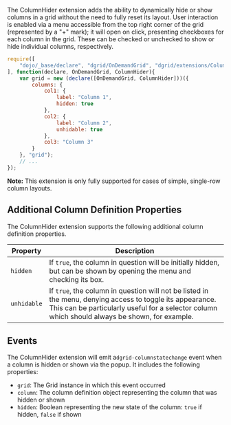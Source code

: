 The ColumnHider extension adds the ability to dynamically hide or show columns
in a grid without the need to fully reset its layout. User interaction is
enabled via a menu accessible from the top right corner of the grid
(represented by a "+" mark); it will open on click, presenting checkboxes for
each column in the grid. These can be checked or unchecked to show or hide
individual columns, respectively.

```js
require([
    "dojo/_base/declare", "dgrid/OnDemandGrid", "dgrid/extensions/ColumnHider"
], function(declare, OnDemandGrid, ColumnHider){
    var grid = new (declare([OnDemandGrid, ColumnHider]))({
        columns: {
            col1: {
                label: "Column 1",
                hidden: true
            },
            col2: {
                label: "Column 2",
                unhidable: true
            },
            col3: "Column 3"
        }
    }, "grid");
    // ...
});
```

**Note:** This extension is only fully supported for cases of simple, single-row
column layouts.

## Additional Column Definition Properties

The ColumnHider extension supports the following additional column definition properties.

Property | Description
-------- | -----------
`hidden` | If `true`, the column in question will be initially hidden, but can be shown by opening the menu and checking its box.
`unhidable` | If `true`, the column in question will not be listed in the menu, denying access to toggle its appearance.  This can be particularly useful for a selector column which should always be shown, for example.

## Events

The ColumnHider extension will emit a`dgrid-columnstatechange` event when a
column is hidden or shown via the popup. It includes the following properties:

* `grid`: The Grid instance in which this event occurred
* `column`: The column definition object representing the column that was
  hidden or shown
* `hidden`: Boolean representing the new state of the column: `true` if
  hidden, `false` if shown